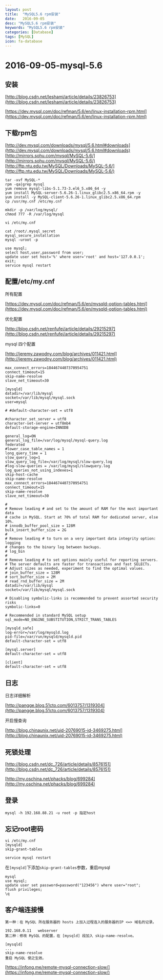 ```yaml
---
layout: post
title:  "MySQL5.6 rpm安装"
date:   2016-09-05
desc: "MySQL5.6 rpm安装"
keywords: "MySQL5.6 rpm安装"
categories: [Database]
tags: [MySQL]
icon: fa-database
---
```


# 2016-09-05-mysql-5.6

<!--
create time: 2016-09-05 17:48:08
Author: <TODO: 请写上你的名字>

This file is created by Marboo<http://marboo.io> template file $MARBOO_HOME/.media/starts/default.md
本文件由 Marboo<http://marboo.io> 模板文件 $MARBOO_HOME/.media/starts/default.md 创建
-->
## 安装

[http://blog.csdn.net/leshami/article/details/23826753](http://blog.csdn.net/leshami/article/details/23826753)

[https://dev.mysql.com/doc/refman/5.6/en/linux-installation-rpm.html](https://dev.mysql.com/doc/refman/5.6/en/linux-installation-rpm.html)

## 下载rpm包

[http://dev.mysql.com/downloads/mysql/5.6.html#downloads](http://dev.mysql.com/downloads/mysql/5.6.html#downloads)
[http://mirrors.sohu.com/mysql/MySQL-5.6/](http://mirrors.sohu.com/mysql/MySQL-5.6/)
[http://ftp.ntu.edu.tw/MySQL/Downloads/MySQL-5.6/](http://ftp.ntu.edu.tw/MySQL/Downloads/MySQL-5.6/)

```
tar -xvf MySQL-*
rpm -qa|grep mysql
yum remove mysql-libs-5.1.73-3.el6_5.x86_64 -y
yum install MySQL-server-5.6.26-1.linux_glibc2.5.x86_64.rpm -y
yum install -y MySQL-client-5.6.26-1.linux_glibc2.5.x86_64.rpm
cp /usr/my.cnf /etc/my.cnf

mkdir -p /var/log/mysql/
chmod 777 -R /var/log/mysql

vi /etc/my.cnf

cat /root/.mysql_secret
mysql_secure_installation
mysql -uroot -p
```

```
use mysql;
select host,user,password from user;
update user set host='%' where user='root' and host='127.0.0.1';
exit;
service mysql restart
```

## 配置/etc/my.cnf

所有配置

[https://dev.mysql.com/doc/refman/5.6/en/mysqld-option-tables.html](https://dev.mysql.com/doc/refman/5.6/en/mysqld-option-tables.html)

优化配置

[http://blog.csdn.net/renfufei/article/details/29215297](http://blog.csdn.net/renfufei/article/details/29215297)

mysql 四个配置

[http://jeremy.zawodny.com/blog/archives/011421.html](http://jeremy.zawodny.com/blog/archives/011421.html)

```
max_connect_errors=1844674407370954751
connect_timeout=15
skip-name-resolve
slave_net_timeout=30
```

```
[mysqld]
datadir=/var/lib/mysql
socket=/var/lib/mysql/mysql.sock
user=mysql

# #default-character-set = utf8

#character_set_server = utf8
character-set-server = utf8mb4
default-storage-engine=INNODB

general_log=ON
general_log_file=/var/log/mysql/mysql-query.log
federated
#lower_case_table_names = 1
long_query_time = 1
slow_query_log=1
slow_query_log_file=/var/log/mysql/slow-query.log
#log-slow-queries = /var/log/mysql/slowquery.log
log_queries_not_using_indexes=1
skip-host-cache
skip-name-resolve
max_connect_errors=1844674407370954751
connect_timeout=15
skip-name-resolve
slave_net_timeout=30

#
# Remove leading # and set to the amount of RAM for the most important data
# cache in MySQL. Start at 70% of total RAM for dedicated server, else 10%.
# innodb_buffer_pool_size = 128M
bulk_insert_buffer_size = 2G
#
# Remove leading # to turn on a very important data integrity option: logging
# changes to the binary log between backups.
# log_bin
#
# Remove leading # to set options mainly useful for reporting servers.
# The server defaults are faster for transactions and fast SELECTs.
# Adjust sizes as needed, experiment to find the optimal values.
# join_buffer_size = 128M
# sort_buffer_size = 2M
# read_rnd_buffer_size = 2M
datadir=/var/lib/mysql
socket=/var/lib/mysql/mysql.sock

# Disabling symbolic-links is recommended to prevent assorted security risks
symbolic-links=0

# Recommended in standard MySQL setup
sql_mode=NO_ENGINE_SUBSTITUTION,STRICT_TRANS_TABLES

[mysqld_safe]
log-error=/var/log/mysqld.log
pid-file=/var/run/mysqld/mysqld.pid
default-character-set = utf8

[mysql.server]
default-character-set = utf8

[client]
default-character-set = utf8
```

## 日志

日志详细解析

[http://pangge.blog.51cto.com/6013757/1319304](http://pangge.blog.51cto.com/6013757/1319304)

开启慢查询

[http://blog.chinaunix.net/uid-20769015-id-3469275.html](http://blog.chinaunix.net/uid-20769015-id-3469275.html)

## 死锁处理

[http://blog.csdn.net/dc_726/article/details/8576151](http://blog.csdn.net/dc_726/article/details/8576151)

[http://my.oschina.net/phacks/blog/699284](http://my.oschina.net/phacks/blog/699284)

## 登录

```
mysql -h 192.168.88.21 -u root -p 指定host
```

## 忘记root密码

```
vi /etc/my.cnf
[mysqld]
skip-grant-tables
```

```
service mysql restart
```

在`[mysqld]`下添加`skip-grant-tables`参数，重启mysql

```
mysql
use mysql;
update user set password=password("123456") where user="root";
flush privileges;
\q
```

## 客户端连接慢

```
第一种：在 MySQL 所在服务器的 hosts 上加入过程连入的服务器的IP <=> 域名的记录。

192.168.0.11   webserver
第二种：修改 MySQL 的配置，在 [mysqld] 段加入 skip-name-resolve。

[mysqld]
...
skip-name-resolve
重启 MySQL 使之生效。
```

[https://infong.me/remote-mysql-connection-slow/](https://infong.me/remote-mysql-connection-slow/)
